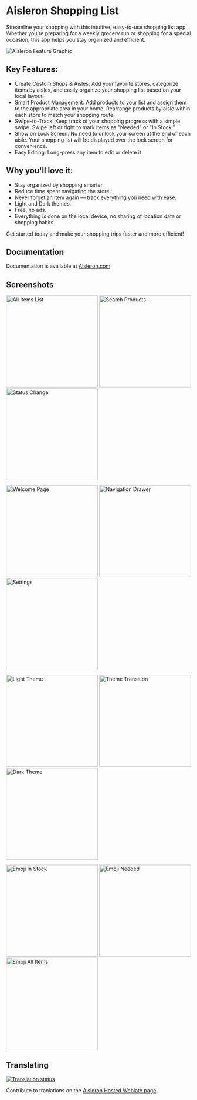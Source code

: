 # Aisleron Shopping List

Streamline your shopping with this intuitive, easy-to-use shopping list app. Whether you're preparing for a weekly grocery run or shopping for a special occasion, this app helps you stay organized and efficient.

<p>
  <img src="https://aisleron.com/assets/images/alr-feature-graphic.png"  alt="Aisleron Feature Graphic"/>
</p>

## Key Features:

* Create Custom Shops & Aisles: Add your favorite stores, categorize items by aisles, and easily organize your shopping list based on your local layout.
* Smart Product Management: Add products to your list and assign them to the appropriate area in your home. Rearrange products by aisle within each store to match your shopping route.
* Swipe-to-Track: Keep track of your shopping progress with a simple swipe. Swipe left or right to mark items as "Needed" or "In Stock."
* Show on Lock Screen: No need to unlock your screen at the end of each aisle. Your shopping list will be displayed over the lock screen for convenience.
* Easy Editing: Long-press any item to edit or delete it

## Why you'll love it:

* Stay organized by shopping smarter.
* Reduce time spent navigating the store.
* Never forget an item again — track everything you need with ease.
* Light and Dark themes.
* Free, no ads.
* Everything is done on the local device, no sharing of location data or shopping habits.

Get started today and make your shopping trips faster and more efficient!

## Documentation

Documentation is available at [Aisleron.com](https://aisleron.com/docs/documentation/) 

## Screenshots

<p>
  <img src="https://aisleron.com/assets/images/screenshots/light-mode/alr-210-all-items-list.png" width=250px  alt="All Items List"/>
  <img src="https://aisleron.com/assets/images/screenshots/light-mode/alr-220-search.png" width=250px  alt="Search Products"/>
  <img src="https://aisleron.com/assets/images/screenshots/light-mode/alr-240-status-change-snackbar.png" width=250px  alt="Status Change"/>
</p>

<p>
  <img src="https://aisleron.com/assets/images/screenshots/light-mode/alr-010-welcome-page.png" width=250px  alt="Welcome Page"/>
  <img src="https://aisleron.com/assets/images/screenshots/light-mode/alr-040-navigation-drawer.png" width=250px  alt="Navigation Drawer"/>
  <img src="https://aisleron.com/assets/images/screenshots/light-mode/alr-050-settings.png" width=250px  alt="Settings"/>
</p>

<p>
  <img src="https://aisleron.com/assets/images/screenshots/light-mode/alr-270-shop-list-full.png" width=250px  alt="Light Theme"/>
  <img src="https://aisleron.com/assets/images/screenshots/mixed-mode/alr-270-shop-list-full.png" width=250px  alt="Theme Transition"/>
  <img src="https://aisleron.com/assets/images/screenshots/dark-mode/alr-270-shop-list-full.png" width=250px  alt="Dark Theme"/>
</p>

<p>
  <img src="https://aisleron.com/assets/images/screenshots/light-mode/alr-300-emoji-in-stock.png" width=250px  alt="Emoji In Stock"/>
  <img src="https://aisleron.com/assets/images/screenshots/light-mode/alr-310-emoji-needed.png" width=250px  alt="Emoji Needed"/>
  <img src="https://aisleron.com/assets/images/screenshots/light-mode/alr-320-emoji-all-items.png" width=250px  alt="Emoji All Items"/>
</p>

## Translating

[![Translation status](https://hosted.weblate.org/widget/aisleron-shopping-list/open-graph.png)](https://hosted.weblate.org/engage/aisleron-shopping-list/)

Contribute to tranlations on the [Aisleron Hosted Weblate page](https://hosted.weblate.org/projects/aisleron-shopping-list/).
